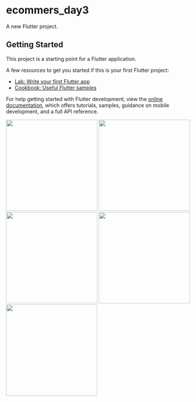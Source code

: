 # ecommers_day3

A new Flutter project.

## Getting Started

This project is a starting point for a Flutter application.

A few resources to get you started if this is your first Flutter project:

- [Lab: Write your first Flutter app](https://docs.flutter.dev/get-started/codelab)
- [Cookbook: Useful Flutter samples](https://docs.flutter.dev/cookbook)

For help getting started with Flutter development, view the
[online documentation](https://docs.flutter.dev/), which offers tutorials,
samples, guidance on mobile development, and a full API reference.

<img src="https://github.com/Aksharpatel06/ecommers_day3/assets/143181114/689550e6-aa4a-426b-abfe-4a25df63424b" width=250>
<img src="https://github.com/Aksharpatel06/ecommers_day3/assets/143181114/b34dad8a-5fdc-4545-8256-fd09f49a8776" width=250>
<img src="https://github.com/Aksharpatel06/ecommers_day3/assets/143181114/2b4b0728-a1bb-4b21-964d-169eec823321" width=250>
<img src="https://github.com/Aksharpatel06/ecommers_day3/assets/143181114/f36cbfea-5e81-4fab-876d-3c25d8f6b32c" width=250>
<img src="https://github.com/Aksharpatel06/ecommers_day3/assets/143181114/77d2e53d-0db5-4ee8-b615-df7f239aa0bf" width=250>
